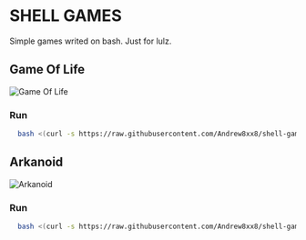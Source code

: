 # SHELL GAMES

Simple games writed on bash. Just for lulz.

## Game Of Life

![Game Of Life](https://dl.dropboxusercontent.com/u/4256669/shell-games/life.png)

### Run

```sh
  bash <(curl -s https://raw.githubusercontent.com/Andrew8xx8/shell-games/master/game-of-life.sh)
```

## Arkanoid

![Arkanoid](https://dl.dropboxusercontent.com/u/4256669/shell-games/arkanoid.png)

### Run

```sh
  bash <(curl -s https://raw.githubusercontent.com/Andrew8xx8/shell-games/master/arkanoid.sh)
```
